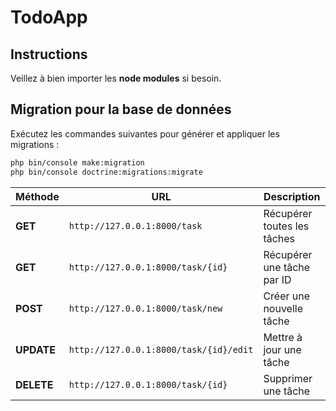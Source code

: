 # TodoApp

## Instructions
Veillez à bien importer les **node modules** si besoin.

## Migration pour la base de données
Exécutez les commandes suivantes pour générer et appliquer les migrations :

```bash
php bin/console make:migration
php bin/console doctrine:migrations:migrate
```

| Méthode       | URL                                      | Description                 |
|--------------|-----------------------------------------|-----------------------------|
| **GET**      | `http://127.0.0.1:8000/task`           | Récupérer toutes les tâches |
| **GET**      | `http://127.0.0.1:8000/task/{id}`      | Récupérer une tâche par ID  |
| **POST**     | `http://127.0.0.1:8000/task/new`       | Créer une nouvelle tâche    |
| **UPDATE** | `http://127.0.0.1:8000/task/{id}/edit` | Mettre à jour une tâche     |
| **DELETE**   | `http://127.0.0.1:8000/task/{id}`           | Supprimer une tâche        |





